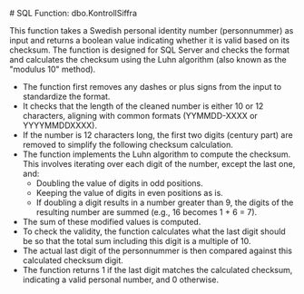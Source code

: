 #  SQL Function: dbo.KontrollSiffra

This function takes a Swedish personal identity number (personnummer) as input and returns a boolean value indicating whether it is valid based on its checksum. The function is designed for SQL Server and checks the format and calculates the checksum using the Luhn algorithm (also known as the "modulus 10" method).

*  The function first removes any dashes or plus signs from the input to standardize the format.
*  It checks that the length of the cleaned number is either 10 or 12 characters, aligning with common formats (YYMMDD-XXXX or YYYYMMDDXXXX).
*  If the number is 12 characters long, the first two digits (century part) are removed to simplify the following checksum calculation.
*  The function implements the Luhn algorithm to compute the checksum. This involves iterating over each digit of the number, except the last one, and:
      *  Doubling the value of digits in odd positions.
      *  Keeping the value of digits in even positions as is.
      *  If doubling a digit results in a number greater than 9, the digits of the resulting number are summed (e.g., 16 becomes 1 + 6 = 7).
*  The sum of these modified values is computed.
*  To check the validity, the function calculates what the last digit should be so that the total sum including this digit is a multiple of 10.
*  The actual last digit of the personnummer is then compared against this calculated checksum digit.
*  The function returns 1 if the last digit matches the calculated checksum, indicating a valid personal number, and 0 otherwise.



 
 
